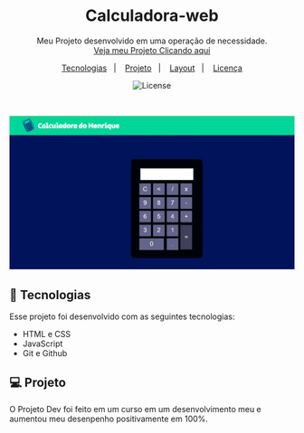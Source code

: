 <h1 align="center">Calculadora-web</h1>

<p align="center">
Meu Projeto desenvolvido em uma operação de necessidade. <br/>
<a href="https://henriqueferreira-ofc.github.io/calculadora-web/">Veja meu Projeto Clicando aqui</a>
</p>

<p align="center">
  <a href="#-tecnologias">Tecnologias</a>&nbsp;&nbsp;&nbsp;|&nbsp;&nbsp;&nbsp;
  <a href="#-projeto">Projeto</a>&nbsp;&nbsp;&nbsp;|&nbsp;&nbsp;&nbsp;
  <a href="#-layout">Layout</a>&nbsp;&nbsp;&nbsp;|&nbsp;&nbsp;&nbsp;
  <a href="#memo-licença">Licença</a>
</p>

<p align="center">
  <img alt="License" src="https://img.shields.io/static/v1?label=license&message=MIT&color=49AA26&labelColor=000000">
</p>

<br>

![ProjetoDev](https://github.com/henriqueferreira-ofc/calculadora-web/blob/main/Calculadora.jpg)
## 🚀 Tecnologias

Esse projeto foi desenvolvido com as seguintes tecnologias:

- HTML e CSS
- JavaScript
- Git e Github

## 💻 Projeto

O Projeto Dev foi feito em um curso em um desenvolvimento meu e aumentou meu desenpenho positivamente em 100%.

